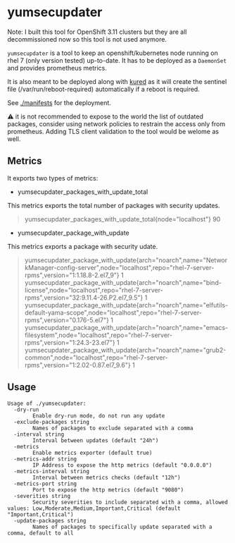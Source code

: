 # yumsecupdater

Note: I built this tool for OpenShift 3.11 clusters but they are all
decommissioned now so this tool is not used anymore.

`yumsecupdater` is a tool to keep an openshift/kubernetes node running
on rhel 7 (only version tested) up-to-date. It has to be deployed
as a `DaemonSet` and provides prometheus metrics.

It is also meant to be deployed along with [kured](https://github.com/weaveworks/kured)
as it will create the sentinel file (/var/run/reboot-required) automatically
if a reboot is required.

See [./manifests](./manifests) for the deployment.

:warning: it is not recommended to expose to the world the list
of outdated packages, consider using network policies to restrain
the access only from prometheus. Adding TLS client validation to the
tool would be welome as well.

## Metrics

It exports two types of metrics:


* yumsecupdater_packages_with_update_total

This metrics exports the total number of packages with security updates.

> yumsecupdater_packages_with_update_total{node="localhost"} 90


* yumsecupdater_package_with_update

This metrics exports a package with security udate.

> yumsecupdater_package_with_update{arch="noarch",name="NetworkManager-config-server",node="localhost",repo="rhel-7-server-rpms",version="1:1.18.8-2.el7_9"} 1
> yumsecupdater_package_with_update{arch="noarch",name="bind-license",node="localhost",repo="rhel-7-server-rpms",version="32:9.11.4-26.P2.el7_9.5"} 1
> yumsecupdater_package_with_update{arch="noarch",name="elfutils-default-yama-scope",node="localhost",repo="rhel-7-server-rpms",version="0.176-5.el7"} 1
> yumsecupdater_package_with_update{arch="noarch",name="emacs-filesystem",node="localhost",repo="rhel-7-server-rpms",version="1:24.3-23.el7"} 1
> yumsecupdater_package_with_update{arch="noarch",name="grub2-common",node="localhost",repo="rhel-7-server-rpms",version="1:2.02-0.87.el7_9.6"} 1


## Usage

```
Usage of ./yumsecupdater:
  -dry-run
    	Enable dry-run mode, do not run any update
  -exclude-packages string
    	Names of packages to exclude separated with a comma
  -interval string
    	Interval between updates (default "24h")
  -metrics
    	Enable metrics exporter (default true)
  -metrics-addr string
    	IP Address to expose the http metrics (default "0.0.0.0")
  -metrics-interval string
    	Interval between metrics checks (default "12h")
  -metrics-port string
    	Port to expose the http metrics (default "9080")
  -severities string
    	Security severities to include separated with a comma, allowed values: Low,Moderate,Medium,Important,Critical (default "Important,Critical")
  -update-packages string
    	Names of packages to specifically update separated with a comma, default to all
```
